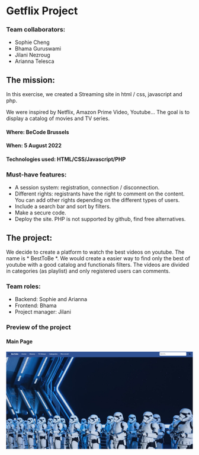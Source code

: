 # Getflix Project

### Team collaborators: 
- Sophie Cheng
- Bhama Guruswami
- Jilani Nezroug
- Arianna Telesca

## The mission:
In this exercise, we created a Streaming site in html / css, javascript and php.

We were inspired by Netflix, Amazon Prime Video, Youtube...  The goal is to display a catalog of movies and TV series.

#### Where: BeCode Brussels
#### When: 5 August 2022
#### Technologies used: HTML/CSS/Javascript/PHP

### Must-have features:
- A session system: registration, connection / disconnection.
- Different rights: registrants have the right to comment on the content. You can add other rights depending on the different types of users.
- Include a search bar and sort by filters. 
- Make a secure code. 
- Deploy the site. PHP is not supported by github, find free alternatives.

## The project:
We decide to create a platform to watch the best videos on youtube. The name is * BestToBe *. 
We would create a easier way to find only the best of youtube with a good catalog and functionals filters.
The videos are divided in categories (as playlist) and only registered users can comments.

### Team roles:
- Backend: Sophie and Arianna
- Frontend: Bhama
- Project manager: Jilani

### Preview of the project
#### Main Page
![Main page](imagesReadme/mainpage.png)




